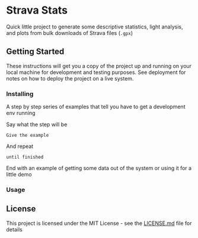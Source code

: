# Strava Stats

Quick little project to generate some descriptive statistics,
light analysis, and plots from bulk downloads of Strava files (`.gpx`)

## Getting Started

These instructions will get you a copy of the project up and running on
your local machine for development and testing purposes. See deployment
for notes on how to deploy the project on a live system.

### Installing

A step by step series of examples that tell you have to get a
development env running

Say what the step will be

```
Give the example
```

And repeat

```
until finished
```

End with an example of getting some data out of the system or using it
for a little demo

### Usage

## License

This project is licensed under the MIT License - see the
[LICENSE.md](LICENSE.md) file for details
